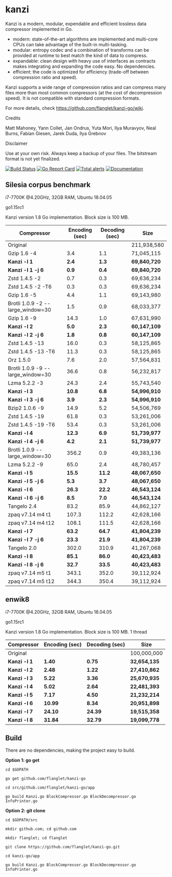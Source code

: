 kanzi
=====


Kanzi is a modern, modular, expendable and efficient lossless data compressor implemented in Go.

* modern: state-of-the-art algorithms are implemented and multi-core CPUs can take advantage of the built-in multi-tasking.
* modular: entropy codec and a combination of transforms can be provided at runtime to best match the kind of data to compress.
* expandable: clean design with heavy use of interfaces as contracts makes integrating and expanding the code easy. No dependencies.
* efficient: the code is optimized for efficiency (trade-off between compression ratio and speed).

Kanzi supports a wide range of compression ratios and can compress many files more than most common compressors (at the cost of decompression speed).
It is not compatible with standard compression formats.


For more details, check https://github.com/flanglet/kanzi-go/wiki.

Credits

Matt Mahoney,
Yann Collet,
Jan Ondrus,
Yuta Mori,
Ilya Muravyov,
Neal Burns,
Fabian Giesen,
Jarek Duda,
Ilya Grebnov

Disclaimer

Use at your own risk. Always keep a backup of your files. The bitstream format is not yet finalized.


[![Build Status](https://travis-ci.org/flanglet/kanzi-go.svg?branch=master)](https://travis-ci.org/flanglet/kanzi-go)
[![Go Report Card](https://goreportcard.com/badge/github.com/flanglet/kanzi-go)](https://goreportcard.com/badge/github.com/flanglet/kanzi-go)
[![Total alerts](https://img.shields.io/lgtm/alerts/g/flanglet/kanzi-go.svg?logo=lgtm&logoWidth=18)](https://lgtm.com/projects/g/flanglet/kanzi-go/alerts/)
[![Documentation](https://godoc.org/github.com/flanglet/kanzi-go?status.svg)](http://godoc.org/github.com/flanglet/kanzi-go)


Silesia corpus benchmark
-------------------------

i7-7700K @4.20GHz, 32GB RAM, Ubuntu 18.04.05

go1.15rc1

Kanzi version 1.8 Go implementation. Block size is 100 MB. 


|        Compressor               | Encoding (sec)  | Decoding (sec)  |    Size          |
|---------------------------------|-----------------|-----------------|------------------|
|Original     	                  |                 |                 |   211,938,580    |	
|Gzip 1.6	-4                      |        3.4      |       1.1       |    71,045,115    |        
|**Kanzi -l 1**                   |  	   **2.4** 	  |     **1.3**     |  **69,840,720**  |
|**Kanzi -l 1 -j 6**              |  	   **0.9** 	  |     **0.4**     |  **69,840,720**  |
|Zstd 1.4.5 -2                    |	       0.7      |       0.3       |    69,636,234    |
|Zstd 1.4.5 -2 -T6                |	       0.3      |       0.3       |    69,636,234    |
|Gzip 1.6	-5                      |        4.4      |       1.1       |    69,143,980    |        
|Brotli 1.0.9 -2 --large_window=30|        1.5      |       0.9       |    68,033,377    |
|Gzip 1.6	-9                      |       14.3      |       1.0       |    67,631,990    |        
|**Kanzi -l 2**                   |	     **5.0**	  |     **2.3**     |  **60,147,109**  |
|**Kanzi -l 2 -j 6**              |	     **1.8**	  |     **0.8**     |  **60,147,109**  |
|Zstd 1.4.5 -13                   |	      16.0      |       0.3       |    58,125,865    |
|Zstd 1.4.5 -13 -T6               |	      11.3      |       0.3       |    58,125,865    |
|Orz 1.5.0                        |	       7.6      |       2.0       |    57,564,831    |
|Brotli 1.0.9 -9 --large_window=30|       36.6      |       0.8       |    56,232,817    |
|Lzma 5.2.2 -3	                  |       24.3	    |       2.4       |    55,743,540    |
|**Kanzi -l 3**                   |	    **10.8**	  |     **6.8**     |  **54,996,910**  |
|**Kanzi -l 3 -j 6**              |	     **3.9**	  |     **2.3**     |  **54,996,910**  |
|Bzip2 1.0.6 -9	                  |       14.9      |       5.2       |    54,506,769	   |
|Zstd 1.4.5 -19	                  |       61.8      |       0.3       |    53,261,006    |
|Zstd 1.4.5 -19	-T6               |       53.4      |       0.3       |    53,261,006    |
|**Kanzi -l 4**                   |	    **12.3**	  |     **6.9**     |  **51,739,977**  |
|**Kanzi -l 4 -j 6**              |      **4.2**    |     **2.1**     |  **51,739,977**  |
|Brotli 1.0.9 --large_window=30   |      356.2	    |       0.9       |    49,383,136    |
|Lzma 5.2.2 -9                    |       65.0	    |       2.4       |    48,780,457    |
|**Kanzi -l 5**	                  |     **15.5**    |    **11.2**     |  **48,067,650**  |
|**Kanzi -l 5 -j 6**              |      **5.3**    |     **3.7**     |  **48,067,650**  |
|**Kanzi -l 6**                   |     **26.3**	  |    **22.2**     |  **46,543,124**  |
|**Kanzi -l 6 -j 6**              |      **8.5**	  |     **7.0**     |  **46,543,124**  |
|Tangelo 2.4	                    |       83.2      |      85.9       |    44,862,127    |
|zpaq v7.14 m4 t1                 |      107.3	    |     112.2       |    42,628,166    |
|zpaq v7.14 m4 t12                |      108.1	    |     111.5       |    42,628,166    |
|**Kanzi -l 7**                   |     **63.2**	  |    **64.7**     |  **41,804,239**  |
|**Kanzi -l 7 -j 6**              |     **23.3**	  |    **21.9**     |  **41,804,239**  |
|Tangelo 2.0	                    |      302.0    	|     310.9       |    41,267,068    |
|**Kanzi -l 8**                   |     **85.1**	  |    **86.0**     |  **40,423,483**  |
|**Kanzi -l 8 -j 6**              |     **32.7**	  |    **33.5**     |  **40,423,483**  |
|zpaq v7.14 m5 t1                 |	     343.1	    |     352.0       |    39,112,924    |
|zpaq v7.14 m5 t12                |	     344.3	    |     350.4       |    39,112,924    |


enwik8
-------

i7-7700K @4.20GHz, 32GB RAM, Ubuntu 18.04.05

go1.15rc1

Kanzi version 1.8 Go implementation. Block size is 100 MB. 1 thread


|        Compressor           | Encoding (sec)  | Decoding (sec)  |    Size          |
|-----------------------------|-----------------|-----------------|------------------|
|Original     	              |                 |                 |   100,000,000    |	
|**Kanzi -l 1**               |  	  **1.40** 	  |    **0.75**     |  **32,654,135**  |
|**Kanzi -l 2**               |     **2.48**    |    **1.22**     |  **27,410,862**  |        
|**Kanzi -l 3**               |	    **5.22**    |    **3.36**     |  **25,670,935**  |
|**Kanzi -l 4**               |	    **5.02**	  |    **2.64**     |  **22,481,393**  |
|**Kanzi -l 5**               |	    **7.17**	  |    **4.50**     |  **21,232,214**  |
|**Kanzi -l 6**               |	   **10.99**	  |    **8.34**     |  **20,951,898**  |
|**Kanzi -l 7**               |	   **24.10**	  |   **24.39**     |  **19,515,358**  |
|**Kanzi -l 8**               |	   **31.84**	  |   **32.79**     |  **19,099,778**  |


Build
-----

There are no dependencies, making the project easy to build.

**Option 1: go get** 

~~~
cd $GOPATH

go get github.com/flanglet/kanzi-go

cd src/github.com/flanglet/kanzi-go/app

go build Kanzi.go BlockCompressor.go BlockDecompressor.go InfoPrinter.go
~~~



**Option 2: git clone** 

~~~
cd $GOPATH/src

mkdir github.com; cd github.com

mkdir flanglet; cd flanglet

git clone https://github.com/flanglet/kanzi-go.git

cd kanzi-go/app

go build Kanzi.go BlockCompressor.go BlockDecompressor.go InfoPrinter.go
~~~

